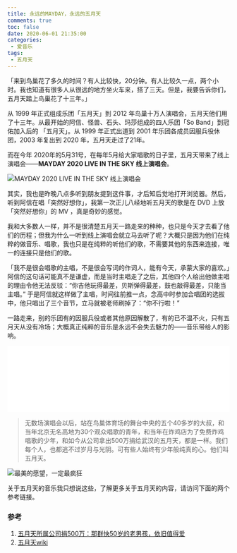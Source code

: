 ```yaml
---
title: 永远的MAYDAY，永远的五月天
comments: true
toc: false
date: 2020-06-01 21:35:00
categories:
 - 爱音乐
tags:
 - 五月天
---
```






「来到鸟巢花了多久的时间？有人比较快，20分钟。有人比较久一点，两个小时。我也知道有很多人从很远的地方坐火车来，搭了三天。但是，我要告诉你们，五月天踏上鸟巢花了十三年。」


<!-- more -->

从 1999 年正式组成乐团「五月天」到 2012 年鸟巢十万人演唱会，五月天他们用了十三年。从最开始的阿信、怪兽、石头、玛莎组成的四人乐团「So Band」到冠佑加入后的 「五月天」。从 1999 年正式出道到 2001 年乐团各成员因服兵役休团，2003 年复出到 2020 年，五月天走过了21年。

而在今年 2020年的5月31号，在每年5月给大家唱歌的日子里，五月天带来了线上演唱会——**MAYDAY 2020 LIVE IN THE SKY 线上演唱会**。

![MAYDAY 2020 LIVE IN THE SKY 线上演唱会](https://i.loli.net/2020/06/01/74qPhZ1jdeQBTI6.jpg)

其实，我也是昨晚八点多听到朋友提到这件事，才后知后觉地打开浏览器。然后，听到阿信在唱「突然好想你」，我第一次正儿八经地听五月天的歌是在 DVD 上放 「突然好想你」的 MV ，真是奇妙的感觉。 

我和大多数人一样，并不是很清楚五月天一路走来的种种，也只是今天才去看了他们的历程；但我为什么一听到线上演唱会就立马去听了呢？大概只是因为他们在纯粹的做音乐、唱歌，我也只是在纯粹的听他们的歌，不需要其他的东西来连接，唯一的连接只是他们的歌。

「我不是很会唱歌的主唱，不是很会写词的作词人，能有今天，承蒙大家的喜欢。」阿信的这句话可能真不是谦虚，而是当时主唱走了之后，其他四个人给出他做主唱的理由令他无法反驳：“你吉他玩得最差，贝斯弹得最差，鼓也敲得最差，只能当主唱。” 于是阿信就这样做了主唱，时间往前推一点，念高中时参加合唱团的选拔中，他只唱出了三个音节，立马就被老师刷掉了：“你不行啦！” 

一路走来，别的乐团有的因服兵役或者其他原因解散了，有的已不温不火，只有五月天从没有冷场；大概真正纯粹的音乐是永远不会失去魅力的——音乐带给人的影响。


<iframe id="spkj" src="//player.bilibili.com/player.html?aid=370819192&bvid=BV1dZ4y1p7za&cid=195045170&page=1" scrolling="no" border="0" frameborder="no" framespacing="0" allowfullscreen="true" width=100%> </iframe>
<script type="text/javascript">  
document.getElementById("spkj").style.height=document.getElementById("spkj").scrollWidth*0.76+"px";
</script>



> 无数场演唱会以后，站在鸟巢体育场的舞台中央的五个40多岁的大叔，和当年北京无名高地为30个观众唱歌的青年，和当年在炸鸡店为了免费炸鸡唱歌的少年，和如今从公司拿出500万捐给武汉的五月天，都是一样。我们每个人，也都逃不过岁月与光阴。可有些人始终有少年般纯真的心。他们叫五月天。

![最美的愿望，一定最疯狂](https://i.loli.net/2020/06/01/AM6e9N8onaEdSTB.png)

关于五月天的音乐我只想说这些，了解更多关于五月天的内容，请访问下面的两个参考链接。

### 参考

1. [五月天所属公司捐500万：那群快50岁的老男孩，依旧值得爱](https://baike.baidu.com/tashuo/browse/content?id=feb217783ae130baa353be03&lemmaId=17011&fromLemmaModule=list)
2. [五月天wiki](https://zh.wikipedia.org/wiki/%E4%BA%94%E6%9C%88%E5%A4%A9)







